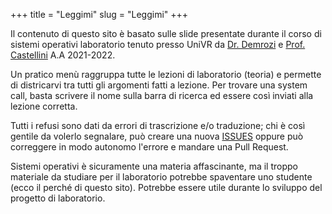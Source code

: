 +++
title = "Leggimi"
slug = "Leggimi"
+++

Il contenuto di questo sito è basato sulle slide presentate durante il corso di sistemi operativi laboratorio tenuto presso UniVR da [Dr. Demrozi](https://www.di.univr.it/?ent=persona&id=23662) e [Prof. Castellini](https://www.di.univr.it/?ent=persona&id=4048&lang=it) A.A 2021-2022.

Un pratico menù raggruppa tutte le lezioni di laboratorio (teoria) e permette di districarvi tra tutti gli argomenti fatti a lezione. Per trovare una system call, basta scrivere il nome sulla barra di ricerca ed essere così inviati alla lezione corretta.

Tutti i refusi sono dati da errori di trascrizione e/o traduzione; chi è così gentile da volerlo segnalare, può creare una nuova [ISSUES](https://github.com/seekbytes/oslab/issues) oppure può correggere in modo autonomo l'errore e mandare una Pull Request.

Sistemi operativi è sicuramente una materia affascinante, ma il troppo materiale da studiare per il laboratorio potrebbe spaventare uno studente (ecco il perché di questo sito). Potrebbe essere utile durante lo sviluppo del progetto di laboratorio.

<!--
Infine, ultima nota, se il corso di sistemi operativi vi ha "fritto" il cervello, non disperate! Potete sempre provare a rilassarvi con ["Lo Stack da colorare"](/pdf/) e ["Unisci lo Heap"](/pdf/). O il cruciverba delle syscall. -->